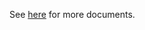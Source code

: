 See [here](https://github.com/kcl-lang/modules/blob/main/.integration/artifacthub/cluster-api-provider-vsphere/0.1.0/docs/README.md) for more documents.
